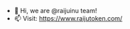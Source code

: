 - 👋 Hi, we are @raijuinu team!
- 📫 Visit: https://www.raijutoken.com/

<!---
raijuinu/raijuinu is a ✨ special ✨ repository because its `README.md` (this file) appears on your GitHub profile.
You can click the Preview link to take a look at your changes.
--->
